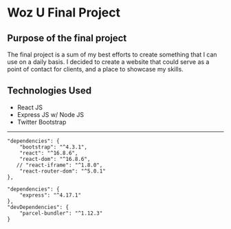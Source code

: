 # Woz U Final Project

## Purpose of the final project 

The final project is a sum of my best efforts to create something that I can use on a daily basis. I decided to create a website that could serve as a point of contact for clients, and a place to showcase my skills.

## Technologies Used
- React JS
- Express JS w/ Node JS
- Twitter Bootstrap

---

```
"dependencies": {
    "bootstrap": "^4.3.1",
    "react": "^16.8.6",
    "react-dom": "^16.8.6",
   // "react-iframe": "^1.8.0",
    "react-router-dom": "^5.0.1"
},
```
```
"dependencies": {
    "express": "^4.17.1"
},
"devDependencies": {
    "parcel-bundler": "^1.12.3"
}
```

